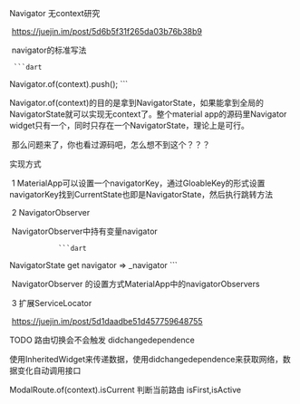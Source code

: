  Navigator 无context研究

​    https://juejin.im/post/5d6b5f31f265da03b76b38b9

​     navigator的标准写法

     ```dart
Navigator.of(context).push();
     ```

​     Navigator.of(context)的目的是拿到NavigatorState，如果能拿到全局的NavigatorState就可以实现无context了。整个material app的源码里Navigator widget只有一个，同时只存在一个NavigatorState，理论上是可行。

​    那么问题来了，你也看过源码吧，怎么想不到这个？？？

  实现方式

​       1   MaterialApp可以设置一个navigatorKey，通过GloableKey的形式设置navigatorKey找到CurrentState也即是NavigatorState，然后执行跳转方法

​       2  NavigatorObserver

​           NavigatorObserver中持有变量navigator

                ```dart
NavigatorState get navigator => _navigator
                ```

​           NavigatorObserver 的设置方式MaterialApp中的navigatorObservers

​       3  扩展ServiceLocator

​           https://juejin.im/post/5d1daadbe51d457759648755




TODO 路由切换会不会触发 didchangedependence

  使用InheritedWidget来传递数据，使用didchangedependence来获取网络，数据变化自动调用接口
  
  ModalRoute.of(context).isCurrent 判断当前路由    isFirst,isActive